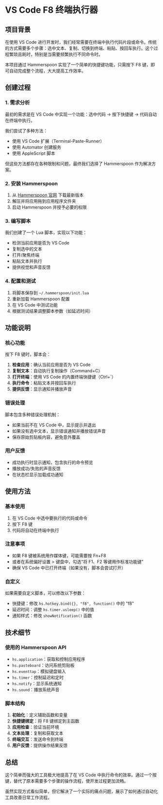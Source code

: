 # VS Code F8 终端执行器

## 项目背景

在使用 VS Code 进行开发时，我们经常需要在终端中执行代码片段或命令。传统的方式需要多个步骤：选中文本、复制、切换到终端、粘贴、按回车执行。这个过程繁琐且耗时，特别是当需要频繁执行不同命令时。

本项目通过 Hammerspoon 实现了一个简单的快捷键功能，只需按下 F8 键，即可自动完成整个流程，大大提高工作效率。

## 创建过程

### 1. 需求分析

最初的需求是在 VS Code 中实现一个功能：选中代码 → 按下快捷键 → 代码自动在终端中执行。

我们尝试了多种方法：
- 使用 VS Code 扩展（Terminal-Paste-Runner）
- 使用 Automator 创建服务
- 使用 AppleScript 脚本

但这些方法都存在各种限制和问题，最终我们选择了 Hammerspoon 作为解决方案。

### 2. 安装 Hammerspoon

1. 从 [Hammerspoon 官网](https://www.hammerspoon.org/) 下载最新版本
2. 解压并将应用拖到应用程序文件夹
3. 启动 Hammerspoon 并授予必要的权限

### 3. 编写脚本

我们创建了一个 Lua 脚本，实现以下功能：
- 检测当前应用是否为 VS Code
- 复制选中的文本
- 打开/聚焦终端
- 粘贴文本并执行
- 提供视觉和声音反馈

### 4. 配置和测试

1. 将脚本保存到 `~/.hammerspoon/init.lua`
2. 重新加载 Hammerspoon 配置
3. 在 VS Code 中测试功能
4. 根据测试结果调整脚本参数（如延迟时间）

## 功能说明

### 核心功能

按下 F8 键时，脚本会：

1. **检查应用**：确认当前应用是否为 VS Code
2. **复制文本**：自动执行复制操作（Command+C）
3. **打开终端**：使用 VS Code 的内置终端快捷键（Ctrl+`）
4. **执行命令**：粘贴文本并按回车执行
5. **提供反馈**：显示通知并播放声音

### 错误处理

脚本包含多种错误处理机制：
- 如果当前不在 VS Code 中，显示提示并退出
- 如果没有选中文本，显示错误通知并播放错误声音
- 保存原始剪贴板内容，避免意外覆盖

### 用户反馈

- 成功执行时显示通知，包含执行的命令预览
- 播放成功/失败的声音反馈
- 在状态栏显示加载成功通知

## 使用方法

### 基本使用

1. 在 VS Code 中选中要执行的代码或命令
2. 按下 F8 键
3. 代码将自动在终端中执行

### 注意事项

- 如果 F8 键被系统用作媒体键，可能需要按 Fn+F8
- 或者在系统偏好设置 > 键盘中，勾选"将 F1、F2 等键用作标准功能键"
- 确保 VS Code 中已打开终端（如果没有，脚本会尝试打开）

### 自定义

如果需要自定义脚本，可以修改以下参数：
- 快捷键：修改 `hs.hotkey.bind({}, "f8", function()` 中的 "f8"
- 延迟时间：调整 `hs.timer.usleep()` 中的值
- 通知样式：修改 `showNotification()` 函数

## 技术细节

### 使用的 Hammerspoon API

- `hs.application`：获取和控制应用程序
- `hs.pasteboard`：访问系统剪贴板
- `hs.eventtap`：模拟键盘输入
- `hs.timer`：控制延迟和定时
- `hs.notify`：显示系统通知
- `hs.sound`：播放系统声音

### 脚本结构

1. **初始化**：定义辅助函数和变量
2. **快捷键绑定**：将 F8 键绑定到主函数
3. **应用检查**：验证当前环境
4. **文本处理**：复制和获取文本
5. **终端交互**：发送命令到终端
6. **用户反馈**：提供操作结果反馈

## 总结

这个简单而强大的工具极大地提高了在 VS Code 中执行命令的效率。通过一个按键，替代了原本需要多个步骤的操作流程，使开发过程更加流畅。

虽然实现方式看似简单，但它解决了一个实际的痛点问题，展示了如何通过自动化工具改善日常工作流程。
